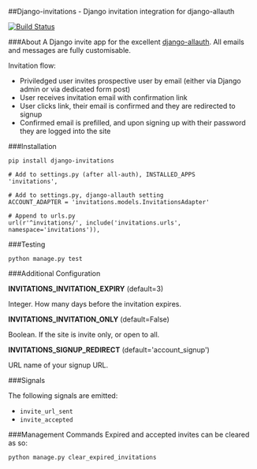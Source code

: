 ##Django-invitations - Django invitation integration for django-allauth

[![Build Status](https://travis-ci.org/bee-keeper/django-invitations.svg?branch=devel)](https://travis-ci.org/bee-keeper/django-invitations)

###About
A Django invite app for the excellent [django-allauth](https://github.com/pennersr/django-allauth).  All emails and messages are fully customisable.

Invitation flow:

* Priviledged user invites prospective user by email (either via Django admin or via dedicated form post)
* User receives invitation email with confirmation link
* User clicks link, their email is confirmed and they are redirected to signup
* Confirmed email is prefilled, and upon signing up with their password they are logged into the site


###Installation

```
pip install django-invitations

# Add to settings.py (after all-auth), INSTALLED_APPS
'invitations',

# Add to settings.py, django-allauth setting
ACCOUNT_ADAPTER = 'invitations.models.InvitationsAdapter'

# Append to urls.py
url(r'^invitations/', include('invitations.urls', namespace='invitations')),
```

###Testing

`python manage.py test`

###Additional Configuration

**INVITATIONS_INVITATION_EXPIRY** (default=3)

Integer.  How many days before the invitation expires.

**INVITATIONS_INVITATION_ONLY** (default=False)

Boolean.  If the site is invite only, or open to all.

**INVITATIONS_SIGNUP_REDIRECT** (default='account_signup')

URL name of your signup URL.


###Signals

The following signals are emitted:

* `invite_url_sent`
* `invite_accepted`


###Management Commands
Expired and accepted invites can be cleared as so:

`python manage.py clear_expired_invitations`

